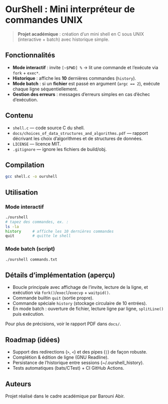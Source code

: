 # OurShell : Mini interpréteur de commandes UNIX

> **Projet académique** : création d’un mini shell en C sous UNIX (interactive + batch) avec historique simple.

## Fonctionnalités
- **Mode interactif** : invite `[~$PWD] %` → lit une commande et l’exécute via `fork` + `exec*`.  
- **Historique** : affiche les **10** dernières commandes (`history`).  
- **Mode batch** : si un **fichier** est passé en argument (`argc == 2`), exécute chaque ligne séquentiellement.  
- **Gestion des erreurs** : messages d’erreurs simples en cas d’échec d’exécution.

## Contenu
- `shell.c` — code source C du shell.
- `docs/choices_of_data_structures_and_algorithms.pdf` — rapport décrivant les choix d’algorithmes et de structures de données.
- `LICENSE` — licence MIT.
- `.gitignore` — ignore les fichiers de build/obj.

## Compilation
```bash
gcc shell.c -o ourshell
```

## Utilisation
### Mode interactif
```bash
./ourshell
# tapez des commandes, ex. :
ls -la
history     # affiche les 10 dernières commandes
quit        # quitte le shell
```

### Mode batch (script)
```bash
./ourshell commands.txt
```

## Détails d’implémentation (aperçu)
- Boucle principale avec affichage de l’invite, lecture de la ligne, et exécution via `fork()`/`execl`/`execvp` + `waitpid()`.
- Commande builtin `quit` (sortie propre).  
- Commande spéciale `history` (stockage circulaire de 10 entrées).  
- En mode batch : ouverture de fichier, lecture ligne par ligne, `splitLine()` puis exécution.

Pour plus de précisions, voir le rapport PDF dans `docs/`.

## Roadmap (idées)
- Support des redirections (`>`, `<`) et des pipes (`|`) de façon robuste.
- Complétion & édition de ligne (GNU Readline).
- Persistance de l’historique entre sessions (~/.ourshell_history).
- Tests automatiques (bats/CTest) + CI GitHub Actions.

## Auteurs
Projet réalisé dans le cadre académique par Barouni Abir.
